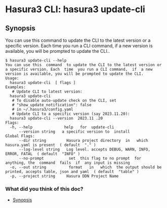 # Hasura3 CLI: hasura3 update-cli

## Synopsis​

You can use this command to update the CLI to the latest version or a specific version. Each time you run a CLI command, if a new version is available, you will be prompted to update the CLI..

```
$ hasura3 update-cli --help
You can use this  command  to update the CLI to the latest version or a specific version. Each  time  you run a CLI command,  if  a new version is available, you will be prompted to update the CLI.
Usage:
  hasura3 update-cli  [ flags ]
Examples:
   # Update CLI to latest version:
  hasura3 update-cli
   # To disable auto-update check on the CLI, set
   # "show_update_notification": false
   # in ~/.hasura3/config.yaml
   # Update CLI to a specific version (say 2023.11.20):
  hasura3 update-cli --version  2023.11 .20
Flags:
  -h, --help              help   for  update-cli
      --version string   a specific version to  install
Global Flags:
      --dir string         Hasura project directory  in   which  hasura.yaml is present  ( default  "." )
      --log-level string   Log level. accepts DEBUG, WARN, INFO, ERROR, FATAL  ( default  "INFO" )
      --no-prompt           set  this flag to no prompt  for  anything, the  command  fails  if  any input is missing
  -o, --out string          format   in   which  the output should be printed, accepts table, json and yaml  ( default  "table" )
  -p, --project string     Hasura DDN Project Name
```

### What did you think of this doc?

- [ Synopsis ](https://hasura.io/docs/3.0/cli/commands/update-cli/#synopsis)
